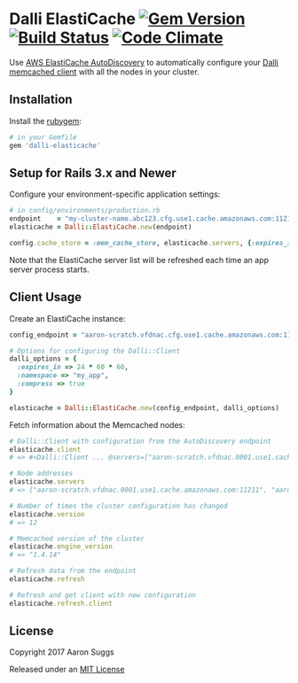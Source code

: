 Dalli ElastiCache [![Gem Version](https://badge.fury.io/rb/dalli-elasticache.svg)](http://badge.fury.io/rb/dalli-elasticache) [![Build Status](https://github.com/ktheory/dalli-elasticache/actions/workflows/tests.yml/badge.svg)](https://github.com/ktheory/dalli-elasticache/actions/workflows/tests.yml) [![Code Climate](https://codeclimate.com/github/ktheory/dalli-elasticache.png)](https://codeclimate.com/github/ktheory/dalli-elasticache)
=================

Use [AWS ElastiCache AutoDiscovery](http://docs.aws.amazon.com/AmazonElastiCache/latest/UserGuide/AutoDiscovery.html) to automatically configure your [Dalli memcached client](https://github.com/mperham/dalli) with all the nodes in your cluster.

Installation
------------

Install the [rubygem](https://rubygems.org/gems/dalli-elasticache):

```ruby
# in your Gemfile
gem 'dalli-elasticache'
```

Setup for Rails 3.x and Newer
-----------------------------

Configure your environment-specific application settings:

```ruby
# in config/environments/production.rb
endpoint    = "my-cluster-name.abc123.cfg.use1.cache.amazonaws.com:11211"
elasticache = Dalli::ElastiCache.new(endpoint)

config.cache_store = :mem_cache_store, elasticache.servers, {:expires_in => 1.day, :compress => true}
```

Note that the ElastiCache server list will be refreshed each time an app server process starts.

Client Usage
------------

Create an ElastiCache instance:

```ruby
config_endpoint = "aaron-scratch.vfdnac.cfg.use1.cache.amazonaws.com:11211"

# Options for configuring the Dalli::Client
dalli_options = {
  :expires_in => 24 * 60 * 60,
  :namespace => "my_app",
  :compress => true
}

elasticache = Dalli::ElastiCache.new(config_endpoint, dalli_options)
```

Fetch information about the Memcached nodes:

```ruby
# Dalli::Client with configuration from the AutoDiscovery endpoint
elasticache.client
# => #<Dalli::Client ... @servers=["aaron-scratch.vfdnac.0001.use1.cache.amazonaws.com:11211", ...]>

# Node addresses
elasticache.servers
# => ["aaron-scratch.vfdnac.0001.use1.cache.amazonaws.com:11211", "aaron-scratch.vfdnac.0002.use1.cache.amazonaws.com:11211"]

# Number of times the cluster configuration has changed
elasticache.version
# => 12

# Memcached version of the cluster
elasticache.engine_version
# => "1.4.14"

# Refresh data from the endpoint
elasticache.refresh

# Refresh and get client with new configuration
elasticache.refresh.client
```

License
-------

Copyright 2017 Aaron Suggs

Released under an [MIT License](http://opensource.org/licenses/MIT)
